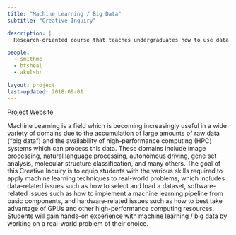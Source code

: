 ```yaml
---
title: "Machine Learning / Big Data"
subtitle: "Creative Inquiry"

description: |
  Research-oriented course that teaches undergraduates how to use data science and machine learning to analyze big data.

people:
  - smithmc
  - btsheal
  - akulshr

layout: project
last-updated: 2018-09-01
---
```


[Project Website](https://cufctl.github.io/creative-inquiry/)

Machine Learning is a field which is becoming increasingly useful in a wide variety of domains due to the accumulation of large amounts of raw data (“big data”) and the availability of high-performance computing (HPC) systems which can process this data.  These domains include image processing, natural language processing, autonomous driving, gene set analysis, molecular structure classification, and many others.  The goal of this Creative Inquiry is to equip students with the various skills required to apply machine learning techniques to real-world problems, which includes data-related issues such as how to select and load a dataset, software-related issues such as how to implement a machine learning pipeline from basic components, and hardware-related issues such as how to best take advantage of GPUs and other high-performance computing resources.  Students will gain hands-on experience with machine learning / big data by working on a real-world problem of their choice.
